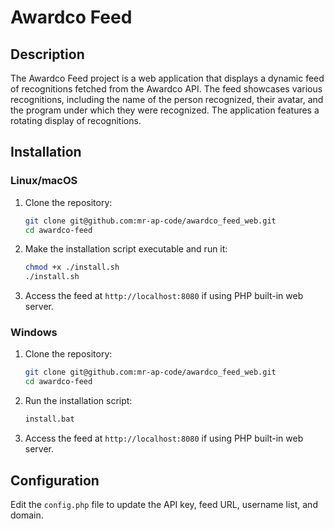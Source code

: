 # Awardco Feed

## Description
The Awardco Feed project is a web application that displays a dynamic feed of recognitions fetched from the Awardco API. The feed showcases various recognitions, including the name of the person recognized, their avatar, and the program under which they were recognized. The application features a rotating display of recognitions.

## Installation
### Linux/macOS
1. Clone the repository:
    ```sh
    git clone git@github.com:mr-ap-code/awardco_feed_web.git
    cd awardco-feed
    ```

2. Make the installation script executable and run it:
    ```sh
    chmod +x ./install.sh
    ./install.sh
    ```

3. Access the feed at `http://localhost:8080` if using PHP built-in web server.

### Windows
1. Clone the repository:
    ```sh
    git clone git@github.com:mr-ap-code/awardco_feed_web.git
    cd awardco-feed
    ```

2. Run the installation script:
    ```bat
    install.bat
    ```

3. Access the feed at `http://localhost:8080` if using PHP built-in web server.

## Configuration
Edit the `config.php` file to update the API key, feed URL, username list, and domain.